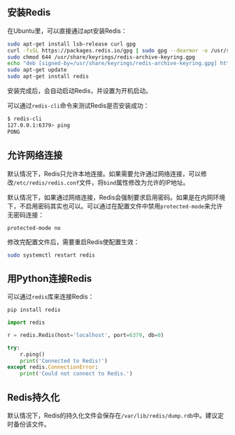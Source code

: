 ## 安装Redis

在Ubuntu里，可以直接通过apt安装Redis：

```bash
sudo apt-get install lsb-release curl gpg
curl -fsSL https://packages.redis.io/gpg | sudo gpg --dearmor -o /usr/share/keyrings/redis-archive-keyring.gpg
sudo chmod 644 /usr/share/keyrings/redis-archive-keyring.gpg
echo "deb [signed-by=/usr/share/keyrings/redis-archive-keyring.gpg] https://packages.redis.io/deb $(lsb_release -cs) main" | sudo tee /etc/apt/sources.list.d/redis.list
sudo apt-get update
sudo apt-get install redis
```

安装完成后，会自动启动Redis，并设置为开机启动。

可以通过`redis-cli`命令来测试Redis是否安装成功：

```bash
$ redis-cli
127.0.0.1:6379> ping
PONG
```

## 允许网络连接

默认情况下，Redis只允许本地连接。如果需要允许通过网络连接，可以修改`/etc/redis/redis.conf`文件，将`bind`属性修改为允许的IP地址。

默认情况下，如果通过网络连接，Redis会强制要求启用密码。如果是在内网环境下，不启用密码其实也可以。可以通过在配置文件中禁用`protected-mode`来允许无密码连接：

```
protected-mode no
```

修改完配置文件后，需要重启Redis使配置生效：

```bash
sudo systemctl restart redis
```

## 用Python连接Redis

可以通过`redis`库来连接Redis：

```bash
pip install redis
```

```python
import redis

r = redis.Redis(host='localhost', port=6379, db=0)

try:
    r.ping()
    print('Connected to Redis!')
except redis.ConnectionError:
    print('Could not connect to Redis.')
```

## Redis持久化

默认情况下，Redis的持久化文件会保存在`/var/lib/redis/dump.rdb`中。建议定时备份该文件。
